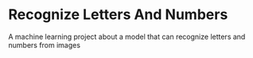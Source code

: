# Recognize Letters And Numbers
A machine learning project about a model that can recognize letters and numbers from images
